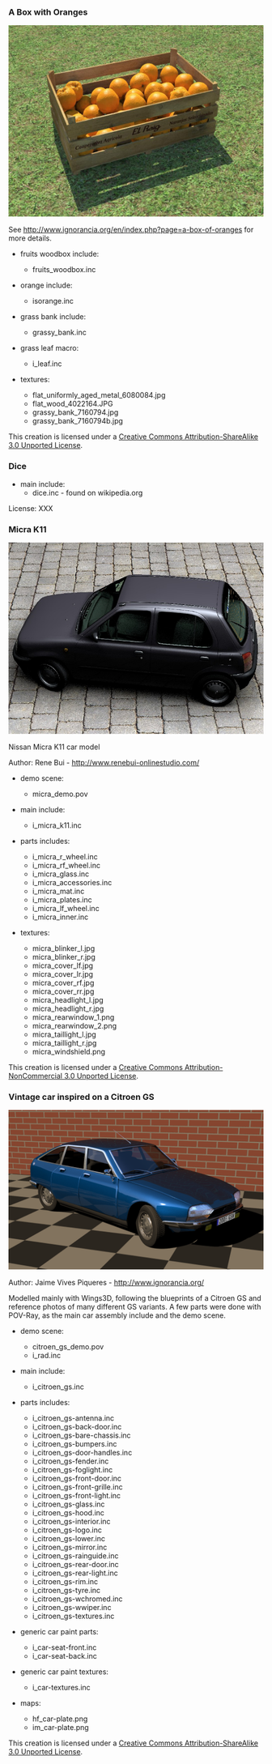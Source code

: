 ### A Box with Oranges

 ![oranges-box.png](oranges-box.jpg)

  See http://www.ignorancia.org/en/index.php?page=a-box-of-oranges for more details.

  * fruits woodbox include:
    * fruits_woodbox.inc

  * orange include:
    * isorange.inc

  * grass bank include:
    * grassy_bank.inc

  * grass leaf macro:
    * i_leaf.inc

  * textures:
    * flat_uniformly_aged_metal_6080084.jpg
    * flat_wood_4022164.JPG
    * grassy_bank_7160794.jpg
    * grassy_bank_7160794b.jpg

This creation is licensed under a [Creative Commons Attribution-ShareAlike 3.0 Unported License](http://creativecommons.org/licenses/by-sa/3.0).

### Dice

  * main include:
    * dice.inc  - found on wikipedia.org

License: XXX

### Micra K11

![micra_demo.jpg](micra_demo.jpg)

Nissan Micra K11 car model

Author: Rene Bui - http://www.renebui-onlinestudio.com/

  * demo scene:
    * micra_demo.pov

  * main include:
    * i_micra_k11.inc

  * parts includes:
    * i_micra_r_wheel.inc
    * i_micra_rf_wheel.inc
    * i_micra_glass.inc
    * i_micra_accessories.inc
    * i_micra_mat.inc
    * i_micra_plates.inc
    * i_micra_lf_wheel.inc
    * i_micra_inner.inc

  * textures:
    * micra_blinker_l.jpg
    * micra_blinker_r.jpg
    * micra_cover_lf.jpg
    * micra_cover_lr.jpg
    * micra_cover_rf.jpg
    * micra_cover_rr.jpg
    * micra_headlight_l.jpg
    * micra_headlight_r.jpg
    * micra_rearwindow_1.png
    * micra_rearwindow_2.png
    * micra_taillight_l.jpg
    * micra_taillight_r.jpg
    * micra_windshield.png

This creation is licensed under a [Creative Commons Attribution-NonCommercial 3.0 Unported License](http://creativecommons.org/licenses/by-nc/3.0/).

### Vintage car inspired on a Citroen GS

 ![citroen_gs_demo.png](citroen_gs_demo.png)

Author: Jaime Vives Piqueres - http://www.ignorancia.org/

Modelled mainly with Wings3D, following the blueprints of a Citroen GS and
reference photos of many different GS variants. A few parts were done with 
POV-Ray, as the main car assembly include and the demo scene.

  * demo scene:
    * citroen_gs_demo.pov
    * i_rad.inc

  * main include:
    * i_citroen_gs.inc

  * parts includes:
    * i_citroen_gs-antenna.inc
    * i_citroen_gs-back-door.inc
    * i_citroen_gs-bare-chassis.inc
    * i_citroen_gs-bumpers.inc
    * i_citroen_gs-door-handles.inc
    * i_citroen_gs-fender.inc
    * i_citroen_gs-foglight.inc
    * i_citroen_gs-front-door.inc
    * i_citroen_gs-front-grille.inc
    * i_citroen_gs-front-light.inc
    * i_citroen_gs-glass.inc
    * i_citroen_gs-hood.inc
    * i_citroen_gs-interior.inc
    * i_citroen_gs-logo.inc
    * i_citroen_gs-lower.inc
    * i_citroen_gs-mirror.inc
    * i_citroen_gs-rainguide.inc
    * i_citroen_gs-rear-door.inc
    * i_citroen_gs-rear-light.inc
    * i_citroen_gs-rim.inc
    * i_citroen_gs-tyre.inc
    * i_citroen_gs-wchromed.inc
    * i_citroen_gs-wwiper.inc
    * i_citroen_gs-textures.inc

  * generic car paint parts:
    * i_car-seat-front.inc
    * i_car-seat-back.inc

  * generic car paint textures:
    * i_car-textures.inc

  * maps:
    * hf_car-plate.png
    * im_car-plate.png

This creation is licensed under a [Creative Commons Attribution-ShareAlike 3.0 Unported License](http://creativecommons.org/licenses/by-sa/3.0).

